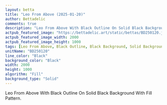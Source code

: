 ```yaml
---
layout: betta
title: "Leo From Above (2025-01-20)"
author: Bettadelic
comments: true
description: "Leo From Above With Black Outline On Solid Black Background With Fill Pattern."
actpub_featured_image: "https://bettadelic.art/static/bettas/BD250120.jpg"
actpub_featured_image_width: 2000
actpub_featured_image_height: 1000
tags: [Leo From Above, Black Outline, Black Background, Solid Background Pattern, Fill Pattern, January 2025]
unitName: "BD250120"
line_color: "Black"
background_color: "Black"
width: 2000
height: 1000
algorithm: "Fill"
background_type: "Solid"
---
```


Leo From Above With Black Outline On Solid Black Background With Fill Pattern.
